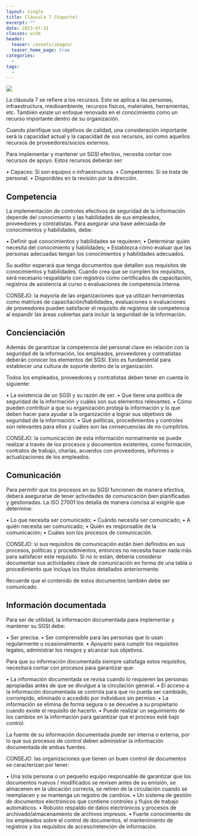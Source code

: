 ```yaml
---
layout: single
title: Cláusula 7 (Soporte)
excerpt: ""
date: 2023-07-31
classes: wide
header:
  teaser: /assets/images/
  teaser_home_page: true
categories:
  - 
tags:
  - 
---
```


![](/assets/images/)

La cláusula 7 se refiere a los recursos. Esto se aplica a las personas, infraestructura, medioambiente, recursos físicos, materiales, herramientas, etc. También existe un enfoque renovado en el conocimiento como un recurso importante dentro de su organización.

Cuando planifique sus objetivos de calidad, una consideración importante será la capacidad actual y la capacidad de sus recursos, así como aquellos recursos de proveedores/socios externos.

Para implementar y mantener un SGSI efectivo, necesita contar con recursos de apoyo. Estos recursos deberán ser:

• Capaces: Si son equipos o infraestructura.
• Competentes: Si se trata de personal.
• Disponibles en la revisión por la dirección.

## Competencia

La implementación de controles efectivos de seguridad de la información depende del conocimiento y las habilidades de sus empleados, proveedores y contratistas. Para asegurar una base adecuada de conocimientos y habilidades, debe:

• Definir qué conocimientos y habilidades se requieren;
• Determinar quién necesita del conocimiento y habilidades;
• Establezca cómo evaluar que las personas adecuadas tengan los conocimientos y habilidades adecuados.

Su auditor esperará que tenga documentos que detallen sus requisitos de conocimientos y habilidades. Cuando crea que se cumplen los requisitos, será necesario respaldarlo con registros como certificados de capacitación, registros de asistencia al curso o evaluaciones de competencia interna.

CONSEJO: la mayoría de las organizaciones que ya utilizan herramientas como matrices de capacitación/habilidades, evaluaciones o evaluaciones de proveedores pueden satisfacer el requisito de registros de competencia al expandir las áreas cubiertas para incluir la seguridad de la información.

## Concienciación

Además de garantizar la competencia del personal clave en relación con la seguridad de la información, los empleados, proveedores y contratistas deberán conocer los elementos del SGSI. Esto es fundamental para establecer una cultura de soporte dentro de la organización.

Todos los empleados, proveedores y contratistas deben tener en cuenta lo siguiente:

• La existencia de un SGSI y su razón de ser.
• Que tiene una política de seguridad de la información y cuáles son sus elementos relevantes.
• Cómo pueden contribuir a que su organización proteja la información y lo que deben hacer para ayudar a la organización a lograr sus objetivos de seguridad de la información.
• Qué políticas, procedimientos y controles son relevantes para ellos y cuáles son las consecuencias de no cumplirlos.

CONSEJO: la comunicación de esta información normalmente se puede realizar a través de los procesos y documentos existentes, como formación, contratos de trabajo, charlas, acuerdos con proveedores, informes o actualizaciones de los empleados.

## Comunicación

Para permitir que los procesos en su SGSI funcionen de manera efectiva, deberá asegurarse de tener actividades de comunicación bien planificadas y gestionadas. La ISO 27001 los detalla de manera concisa al exigirle que determine:

• Lo que necesita ser comunicado;
• Cuándo necesita ser comunicado;
• A quién necesita ser comunicado;
• Quién es responsable de la comunicación;
• Cuáles son los procesos de comunicación.

CONSEJO: si sus requisitos de comunicación están bien definidos en sus procesos, políticas y procedimientos, entonces no necesita hacer nada más para satisfacer este requisito. Si no lo están, debería considerar documentar sus actividades clave de comunicación en forma de una tabla o procedimiento que incluya los títulos detallados anteriormente.

Recuerde que el contenido de estos documentos también debe ser comunicado.

## Información documentada

Para ser de utilidad, la información documentada para implementar y mantener su SGSI debe:

• Ser precisa.
• Ser comprensible para las personas que lo usan regularmente u ocasionalmente.
• Apoyarlo para cumplir los requisitos legales, administrar los riesgos y alcanzar sus objetivos.

Para que su información documentada siempre satisfaga estos requisitos, necesitará contar con procesos para garantizar que:

• La información documentada se revisa cuando lo requieren las personas apropiadas antes de que se divulgue a la circulación general.
• El acceso a la información documentada se controla para que no pueda ser cambiado, corrompido, eliminado o accedido por individuos sin permiso.
• La información se elimina de forma segura o se devuelve a su propietario cuando existe el requisito de hacerlo.
• Puede realizar un seguimiento de los cambios en la información para garantizar que el proceso esté bajo
control.

La fuente de su información documentada puede ser interna o externa, por lo que sus procesos de control deben administrar la información documentada de ambas fuentes.

CONSEJO: las organizaciones que tienen un buen control de documentos se caracterizan por tener:

• Una sola persona o un pequeño equipo responsable de garantizar que los documentos nuevos / modificados se revisen antes de su emisión, se almacenen en la ubicación correcta, se retiren de la circulación cuando se reemplacen y se mantenga un registro de cambios.
• Un sistema de gestión de documentos electrónicos que contiene controles y flujos de trabajo automáticos.
• Robusto respaldo de datos electrónicos y procesos de archivado/almacenamiento de archivos impresos.
• Fuerte conocimiento de los empleados sobre el control de documentos, el mantenimiento de registros y los requisitos de acceso/retención de información.
